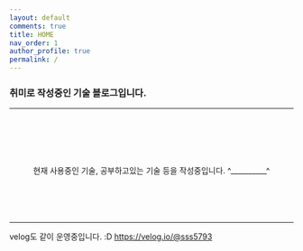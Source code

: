 ```yaml
---
layout: default
comments: true
title: HOME
nav_order: 1
author_profile: true
permalink: /
---
```

      
### 취미로 작성중인 기술 블로그입니다.
***  
<br>
<br>
<br>
<br>
<br>  

<center> 현재 사용중인 기술, 공부하고있는 기술 등을 작성중입니다.  ^__________^ </center>
<br/>
<br/>
<br/>
<br/>

***

velog도 같이 운영중입니다. :D <https://velog.io/@sss5793> 

<br/>
<br/>
<br/>
<br/>
<br/>

